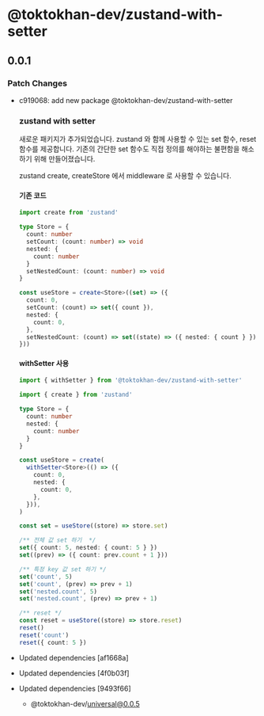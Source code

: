 # @toktokhan-dev/zustand-with-setter

## 0.0.1

### Patch Changes

- c919068: add new package @toktokhan-dev/zustand-with-setter

  ### zustand with setter

  새로운 패키지가 추가되었습니다. zustand 와 함께 사용할 수 있는 set 함수, reset 함수를 제공합니다. 기존의 간단한 set 함수도 직접 정의를 해야하는 불편함을 해소하기 위해 만들어졌습니다.

  zustand create, createStore 에서 middleware 로 사용할 수 있습니다.

  #### 기존 코드

  ```ts
  import create from 'zustand'

  type Store = {
    count: number
    setCount: (count: number) => void
    nested: {
      count: number
    }
    setNestedCount: (count: number) => void
  }

  const useStore = create<Store>((set) => ({
    count: 0,
    setCount: (count) => set({ count }),
    nested: {
      count: 0,
    },
    setNestedCount: (count) => set((state) => ({ nested: { count } })),
  }))
  ```

  #### withSetter 사용

  ```ts
  import { withSetter } from '@toktokhan-dev/zustand-with-setter'

  import { create } from 'zustand'

  type Store = {
    count: number
    nested: {
      count: number
    }
  }

  const useStore = create(
    withSetter<Store>(() => ({
      count: 0,
      nested: {
        count: 0,
      },
    })),
  )

  const set = useStore((store) => store.set)

  /** 전체 값 set 하기  */
  set({ count: 5, nested: { count: 5 } })
  set((prev) => ({ count: prev.count + 1 }))

  /** 특정 key 값 set 하기 */
  set('count', 5)
  set('count', (prev) => prev + 1)
  set('nested.count', 5)
  set('nested.count', (prev) => prev + 1)

  /** reset */
  const reset = useStore((store) => store.reset)
  reset()
  reset('count')
  reset({ count: 5 })
  ```

- Updated dependencies [af1668a]
- Updated dependencies [4f0b03f]
- Updated dependencies [9493f66]
  - @toktokhan-dev/universal@0.0.5
